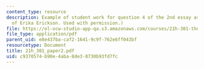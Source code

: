 ```yaml
---
content_type: resource
description: Example of student work for question 4 of the 2nd essay assignment. (Courtesy
  of Erika Erickson. Used with permission.)
file: https://ol-ocw-studio-app-qa.s3.amazonaws.com/courses/21h-301-the-ancient-world-greece-fall-2004/c9370574b90e4aba8de38730b93fd7fc_21h_301_paper2.pdf
file_type: application/pdf
parent_uid: e8e437ba-caf2-1641-9c9f-762e6ff043bf
resourcetype: Document
title: 21h_301_paper2.pdf
uid: c9370574-b90e-4aba-8de3-8730b93fd7fc
---
```

